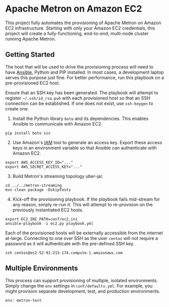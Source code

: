 Apache Metron on Amazon EC2
===========================

This project fully automates the provisioning of Apache Metron on Amazon EC2 infrastructure.  Starting with only your Amazon EC2 credentials, this project will create a fully-functioning, end-to-end, multi-node cluster running Apache Metron.

Getting Started
---------------

The host that will be used to drive the provisioning process will need to have [Ansible](https://github.com/ansible/ansible), Python and PIP installed.  In most cases, a development laptop serves this purpose just fine.  For better performance, run this playbook on a pre-provisioned EC2 host.

Ensure that an SSH key has been generated.  The playbook will attempt to register `~/.ssh/id_rsa.pub` with each provisioned host so that an SSH connection can be established.  If one does not exist, use `ssh-keygen` to create one.

1. Install the Python library `boto` and its dependencies.  This enables Ansible to communicate with Amazon EC2.

  ```
  pip install boto six
  ```

2. Use Amazon's [IAM](https://console.aws.amazon.com/iam/) tool to generate an access key.  Export these access keys in an environment variable so that Ansible can authenticate with Amazon EC2.

  ```
  export AWS_ACCESS_KEY_ID="..."
  export AWS_SECRET_ACCESS_KEY="..."
  ```

3. Build Metron's streaming topology uber-jar.

  ```
  cd ../../metron-streaming
  mvn clean package -DskipTests
  ```

4. Kick-off the provisioning playbook.  If the playbook fails mid-stream for any reason, simply re-run it.  This will attempt to re-provision on the previously instantiated EC2 hosts.

  ```
  export EC2_INI_PATH=conf/ec2.ini
  ansible-playbook -i ec2.py playbook.yml
  ```

Each of the provisioned hosts will be externally accessible from the internet at-large. Connecting to one over SSH as the user `centos` will not require a password as it will authenticate with the pre-defined SSH key.  

```
ssh centos@ec2-52-91-215-174.compute-1.amazonaws.com
```

Multiple Environments
---------------------

This process can support provisioning of multiple, isolated environments.  Simply change the `env` settings in `conf/defaults.yml`.  For example, you might provision separate development, test, and production environments.

```
env: metron-test
```
